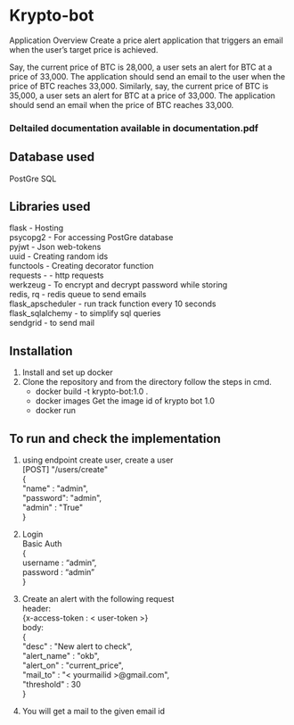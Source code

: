 # Krypto-bot
Application Overview
Create a price alert application that triggers an email when the user’s target price is
achieved.

Say, the current price of BTC is 28,000, a user sets an alert for BTC at a price of 33,000.
The application should send an email to the user when the price of BTC reaches 33,000.
Similarly, say, the current price of BTC is 35,000, a user sets an alert for BTC at a price of
33,000. The application should send an email when the price of BTC reaches 33,000.

### Deltailed documentation available in documentation.pdf

## Database used
PostGre SQL

## Libraries used
flask - Hosting <br>
psycopg2 - For accessing PostGre database<br>
pyjwt - Json web-tokens<br>
uuid - Creating random ids<br>
functools - Creating decorator function<br>
requests - - http requests<br>
werkzeug - To encrypt and decrypt password while storing<br>
redis, rq - redis queue to send emails<br>
flask_apscheduler - run track function every 10 seconds<br>
flask_sqlalchemy - to simplify sql queries<br>
sendgrid - to send mail<br>


## Installation
1. Install and set up docker
2. Clone the repository and from the directory follow the steps in cmd.
     - docker build -t krypto-bot:1.0 .
     - docker images
     Get the image id of krypto bot 1.0
     - docker run <image-id>


## To run and check the implementation

1. using endpoint create user, create a user<br>
[POST] "/users/create" <br>
{<br>
    "name" : "admin",<br>
    "password": "admin",<br>
    "admin" : "True"<br>
}
	
2. Login<br>
Basic Auth<br>
{<br>
		username : “admin”,<br>
		password : “admin”<br>
}

3. Create an alert with the following request<br>
header: <br>
{x-access-token : < user-token >}<br>
body:<br>
{<br>
    "desc" : "New alert to check",<br>
    "alert_name" : "okb",<br>
    "alert_on" : "current_price",<br>
    "mail_to" : "< yourmailid >@gmail.com",<br>
    "threshold" : 30<br>
}
	
4. You will get a mail to the given email id
